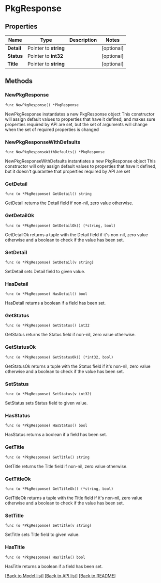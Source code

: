 # PkgResponse

## Properties

Name | Type | Description | Notes
------------ | ------------- | ------------- | -------------
**Detail** | Pointer to **string** |  | [optional] 
**Status** | Pointer to **int32** |  | [optional] 
**Title** | Pointer to **string** |  | [optional] 

## Methods

### NewPkgResponse

`func NewPkgResponse() *PkgResponse`

NewPkgResponse instantiates a new PkgResponse object
This constructor will assign default values to properties that have it defined,
and makes sure properties required by API are set, but the set of arguments
will change when the set of required properties is changed

### NewPkgResponseWithDefaults

`func NewPkgResponseWithDefaults() *PkgResponse`

NewPkgResponseWithDefaults instantiates a new PkgResponse object
This constructor will only assign default values to properties that have it defined,
but it doesn't guarantee that properties required by API are set

### GetDetail

`func (o *PkgResponse) GetDetail() string`

GetDetail returns the Detail field if non-nil, zero value otherwise.

### GetDetailOk

`func (o *PkgResponse) GetDetailOk() (*string, bool)`

GetDetailOk returns a tuple with the Detail field if it's non-nil, zero value otherwise
and a boolean to check if the value has been set.

### SetDetail

`func (o *PkgResponse) SetDetail(v string)`

SetDetail sets Detail field to given value.

### HasDetail

`func (o *PkgResponse) HasDetail() bool`

HasDetail returns a boolean if a field has been set.

### GetStatus

`func (o *PkgResponse) GetStatus() int32`

GetStatus returns the Status field if non-nil, zero value otherwise.

### GetStatusOk

`func (o *PkgResponse) GetStatusOk() (*int32, bool)`

GetStatusOk returns a tuple with the Status field if it's non-nil, zero value otherwise
and a boolean to check if the value has been set.

### SetStatus

`func (o *PkgResponse) SetStatus(v int32)`

SetStatus sets Status field to given value.

### HasStatus

`func (o *PkgResponse) HasStatus() bool`

HasStatus returns a boolean if a field has been set.

### GetTitle

`func (o *PkgResponse) GetTitle() string`

GetTitle returns the Title field if non-nil, zero value otherwise.

### GetTitleOk

`func (o *PkgResponse) GetTitleOk() (*string, bool)`

GetTitleOk returns a tuple with the Title field if it's non-nil, zero value otherwise
and a boolean to check if the value has been set.

### SetTitle

`func (o *PkgResponse) SetTitle(v string)`

SetTitle sets Title field to given value.

### HasTitle

`func (o *PkgResponse) HasTitle() bool`

HasTitle returns a boolean if a field has been set.


[[Back to Model list]](../README.md#documentation-for-models) [[Back to API list]](../README.md#documentation-for-api-endpoints) [[Back to README]](../README.md)


